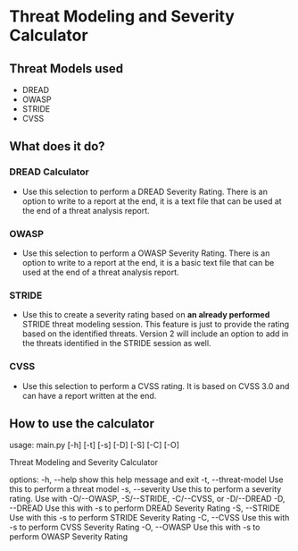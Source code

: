 # Threat Modeling and Severity Calculator

## Threat Models used

- DREAD
- OWASP
- STRIDE
- CVSS

## What does it do?

### DREAD Calculator

- Use this selection to perform a DREAD Severity Rating. There is an option to write to a report at the end, it is a
  text file that can be used at the end of a threat analysis report.

### OWASP

- Use this selection to perform a OWASP Severity Rating. There is an option to write to a report at the end, it is a
  basic text file that can be used at the end of a threat analysis report.

### STRIDE

- Use this to create a severity rating based on **an already performed** STRIDE threat modeling session. This feature
  is just to provide the rating based on the identified threats. Version 2 will include an option to add in the threats
  identified in the STRIDE session as well.

### CVSS

- Use this selection to perform a CVSS rating. It is based on CVSS 3.0 and can have a report written at the end.

## How to use the calculator

usage: main.py [-h] [-t] [-s] [-D] [-S] [-C] [-O]

Threat Modeling and Severity Calculator

options:
-h, --help show this help message and exit
-t, --threat-model Use this to perform a threat model
-s, --severity Use this to perform a severity rating. Use with -O/--OWASP, -S/--STRIDE, -C/--CVSS, or -D/--DREAD
-D, --DREAD Use this with -s to perform DREAD Severity Rating
-S, --STRIDE Use with this -s to perform STRIDE Severity Rating
-C, --CVSS Use this with -s to perform CVSS Severity Rating
-O, --OWASP Use this with -s to perform OWASP Severity Rating
